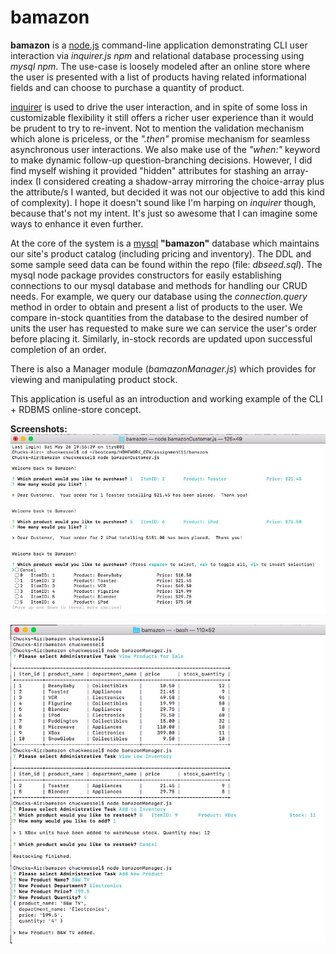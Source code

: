 # bamazon

**bamazon** is a [node.js](https://nodejs.org/en/) command-line application demonstrating CLI user interaction via *inquirer.js npm* and relational database processing using *mysql npm*.  The use-case is loosely modeled after an online store where the user is presented with a list of products having related informational fields and can choose to purchase a quantity of product.

[inquirer](https://www.npmjs.com/package/inquirer) is used to drive the user interaction, and in spite of some loss in customizable flexibility it still offers a richer user experience than it would be prudent to try to re-invent.  Not to mention the validation mechanism which alone is priceless, or the *".then"* promise mechanism for seamless asynchronous user interactions.  We also make use of the *"when:"* keyword to make dynamic follow-up question-branching decisions.  However, I did find myself wishing it provided "hidden" attributes for stashing an array-index (I considered creating a shadow-array mirroring the choice-array plus the attribute/s I wanted, but decided it was not our objective to add this kind of complexity).  I hope it doesn't sound like I'm harping on *inquirer* though, because that's not my intent.  It's just so awesome that I can imagine some ways to enhance it even further.

At the core of the system is a [mysql](https://www.npmjs.com/search?q=mysql) **"bamazon"** database which maintains our site's product catalog (including pricing and inventory).  The DDL and some sample seed data can be found within the repo (file: *dbseed.sql*).  The mysql node package provides constructors for easily establishing connections to our mysql database and methods for handling our CRUD needs.  For example, we query our database using the *connection.query* method in order to obtain and present a list of products to the user.  We compare in-stock quantities from the database to the desired number of units the user has requested to make sure we can service the user's order before placing it.  Similarly, in-stock records are updated upon successful completion of an order. 

There is also a Manager module (*bamazonManager.js*) which provides for viewing and manipulating product stock.

This application is useful as an introduction and working example of the CLI + RDBMS online-store concept.

**Screenshots:**
![Customer Module Screenshot](https://github.com/SelectStarFromMN/bamazon/blob/master/bamazonScreenshot1.jpg "Customer Module")

![Manager Module Screenshot](https://github.com/SelectStarFromMN/bamazon/blob/master/managerScreenshot.jpg "Manager Module")

